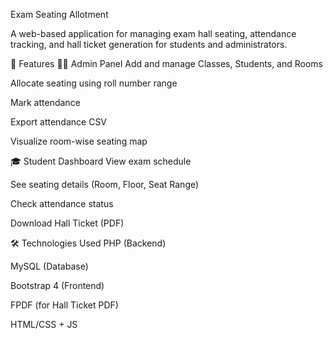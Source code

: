 Exam Seating Allotment

A web-based application for managing exam hall seating, attendance tracking, and hall ticket generation for students and administrators.

🚀 Features
👨‍💼 Admin Panel
Add and manage Classes, Students, and Rooms

Allocate seating using roll number range

Mark attendance

Export attendance CSV

Visualize room-wise seating map

🎓 Student Dashboard
View exam schedule

See seating details (Room, Floor, Seat Range)

Check attendance status

Download Hall Ticket (PDF)

🛠️ Technologies Used
PHP (Backend)

MySQL (Database)

Bootstrap 4 (Frontend)

FPDF (for Hall Ticket PDF)

HTML/CSS + JS

